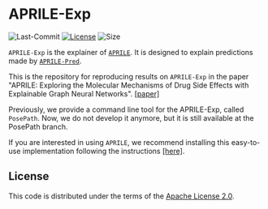 # APRILE-Exp


![Last-Commit](https://img.shields.io/github/last-commit/nyxflower/pose-path?style=plastic)
[![License](https://img.shields.io/github/license/nyxflower/pose-path?style=plastic)](https://github.com/NYXFLOWER/PoSe-Path/blob/master/LICENSE)
![Size](https://img.shields.io/github/repo-size/nyxflower/pose-path?color=green&style=plastic)

`APRILE-Exp` is the explainer of [`APRILE`](https://github.com/NYXFLOWER/APRILE). It is designed to explain predictions made by [`APRILE-Pred`](https://github.com/NYXFLOWER/APRILE-Pred). 

This is the repository for reproducing results on `APRILE-Exp` in the paper "APRILE: Exploring the Molecular Mechanisms of Drug Side Effects with Explainable Graph Neural Networks". [[paper]]()

Previously, we provide a command line tool for the APRILE-Exp, called `PosePath`. Now, we do not develop it anymore, but it is still available at the PosePath branch. 

If you are interested in using `APRILE`, we recommend installing this easy-to-use implementation following the instructions [[here]](https://github.com/NYXFLOWER/APRILE). 

## License

This code is distributed under the terms of the [Apache License 2.0](https://github.com/nyxflower/APRILE-Exp/blob/master/LICENSE).
